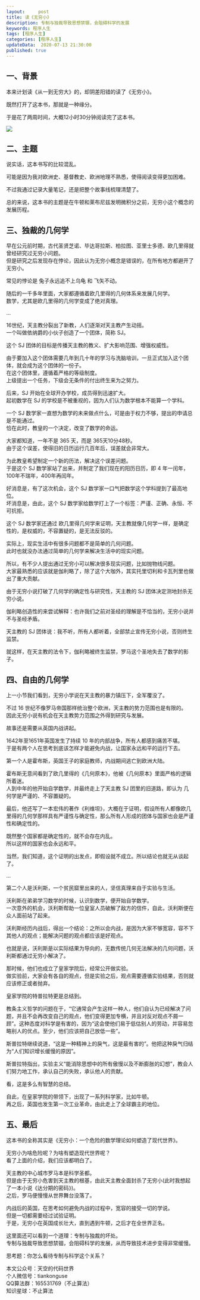 ```yaml
---   
layout:     post  
title: 读《无穷小》  
description: 专制与独裁导致思想禁锢，会阻碍科学的发展    
keywords: 程序人生  
tags: [程序人生]    
categories: [程序人生]  
updateData:  2020-07-13 21:30:00  
published: true  
---  
```



## 一、背景  

本来计划读《从一到无穷大》的，却阴差阳错的读了《无穷小》。  


既然打开了这本书，那就是一种缘分。  


于是花了两周时间，大概12小时30分钟阅读完了这本书。  


![](https://res2020.tiankonguse.com/images/2020/07/13/001.png)  



## 二、主题  


说实话，这本书写的比较混乱。  


可能是因为我对欧洲史、基督教史、欧洲地理不熟悉，使得阅读变得更加困难。  


不过我通过记录大量笔记，还是把整个故事线梳理清楚了。  


总的来说，这本书的主题是在牛顿和莱布尼兹发明微积分之前，无穷小这个概念的发展历程。  


## 三、独裁的几何学  


早在公元前时期，古代圣贤芝诺、毕达哥拉斯、柏拉图、亚里士多德、欧几里得就曾经研究过无穷小问题。  
但是研究之后发现存在悖论，因此认为无穷小概念是错误的，在所有地方都避开了无穷小。  


常见的悖论是 兔子永远追不上乌龟 和 飞矢不动。  


随后的一千多年里面，大家都遵循着欧几里得的几何体系来发展几何学。  
数学，尤其是欧几里得的几何学变成了绝对真理。  


...  


16世纪，天主教分裂出了新教，人们逐渐对天主教产生动摇。  
一个叫做依纳爵的小伙子创造了一个团体，简称 SJ。  


这个 SJ 团体的目标是传播天主教的教义、扩大影响范围、增强权威性。  


由于要加入这个团体需要几年到几十年的学习与洗脑培训，一旦正式加入这个团体，就会成为这个团体的一份子。  
在这个团体里，遵循着严格的等级制度。  
上级提出一个任务，下级会无条件的付出终生来为之努力。  


后来，SJ 开始在全球开办学校，成员得到迅速扩大。  
起初数学在 SJ 的学校是不被重视的，因为人们认为数学根本不能算一个学科。  


一个 SJ 数学家一直想为数学的未来做点什么，可是由于权力不够，提出的申请总是不能通过。  
恰在此时，教皇的一个决定，改变了数学的命运。  



大家都知道，一年不是 365 天，而是 365天10分48秒。  
由于这个误差，使得旧的日历运行几百年后，误差就会非常大。  


为此教皇希望制定一个新的历法，解决这个误差问题。  
于是这个 SJ 数学家站了出来，并制定了我们现在的阳历日历，即 4 年一闰年，100年不瑞年，400年再闰年。  


好消息是，有了这次机会，这个 SJ 数学家一口气把数学这个学科提到了最高地位。  
坏消息是，由此，这个 SJ 数学家给数学打上了一个标签：严谨、正确、永恒、不可抗拒。  


这个 SJ 数学家还通过 欧几里得几何学来证明，天主教就像几何学一样，是确定性的，是权威的，不容置疑的，是无法反驳的。  



实际上，现实生活中有很多问题都不是简单的几何问题。  
此时也就没办法通过简单的几何学来解决生活中的现实问题。  


所以，有不少人提出通过无穷小可以解决很多现实问题，比如抛物线问题。  
大家最熟悉的应该就是伽利略了，除了这个大咖外，其实托里切利和卡瓦列里也做出了重大贡献。  


由于无穷小说打破了几何学的确定性与研究性，天主教的 SJ 团体决定测地封杀无穷小说。  


伽利略创造性的来尝试解释：也许我们之前对圣经的理解是不恰当的，无穷小说并不与圣经矛盾。  


天主教的 SJ 团体说：我不听，所有人都听着，全部禁止宣传无穷小说，否则终生监禁。  


就这样，在天主教的法令下，伽利略被终生监禁，罗马这个圣地失去了数学的影子。  



## 四、自由的几何学  


上一小节我们看到，无穷小学说在天主教的暴力镇压下，全军覆没了。  


不过 16 世纪不像罗马帝国那样统治整个欧洲，天主教的势力范围也是有限的。  
因此无穷小说有机会在天主教势力范围之外得到研究与发展。  


故事还是需要从英国内战讲起。  


1642年至1651年英国发生了持续 10 年的内部战争，所有人都感到痛苦不堪。  
于是有两个人在思考到底该怎样才能避免内战，让国家永远和平的运行下去。  


第一个人是霍布斯，英国王子的家庭教师，内战期间逃亡到欧洲大陆。  


霍布斯无意间看到了欧几里得的《几何原本》，他被《几何原本》里面严格的逻辑所着迷。  
人到中年的他开始自学数学，并最终走上了天主教 SJ 团里的旧道路，即认为 几何学是严谨的、不容置疑的。  


最后，他还写了一本宏伟的著作《利维坦》，大概在于证明，假设所有人都像欧几里得的几何学那样具有严谨性与确定性，那么所有人形成的团体与国家也会是严谨性和确定性的。  


既然整个国家都是确定性的，就不会存在内乱。  
所以这样的国家也会永远和平。  


当然，我们知道，这个证明的出发点，即假设就不成立。所以结论也就无从谈起了。  


...



第二个人是沃利斯，一个贫民窟里出来的人，坚信真理来自于实验与生活。  


沃利斯在弟弟学习数学的时候，认识到数学，便开始自学数学。  
一次意外的机会，沃利斯帮助一位皇室人员破解了敌方的信件，自此，沃利斯便在众人面前站了起来。  


沃利斯经历内战后，得出一个结论：之所以会内战，是因为大家不够宽容，容不下其他人的观点；能解决问题的观点都应该是好观点。  


也就是说，沃利斯是以实际结果为导向的，无数传统几何无法解决的几何问题，沃利斯都通过无穷小解决了。  


那时候，他们也成立了皇家学院后，经常公开做实验。  
做实验前，大家会有各自的观点，但是实验之后，观点需要遵循实验结果，否则就应该修正或者抛弃。  


皇家学院的特普拉特更是总结到。  


教条主义哲学的问题在于，“它通常会产生这样一种人，他们自认为已经解决了问题，并且不会再改变自己的观点，他们变得更加专横，并且对反对观点不屑一顾”。这种态度对科学是有害的，因为“这会使他们易于低估别人的劳动，并容易忽略别人的优点。至少，他们应该把自己放低一些”。  


斯普拉特继续说道，“这是一种精神上的戾气，这是最有害的”。他把这种戾气归结为“人们知识增长缓慢的原因”。  


斯普拉特指出，实验主义“能消除思想中的所有傲慢以及不断膨胀的幻想”，教会人们努力地工作，承认自己的失败，承认他人的贡献。  


看，这是多么有智慧的总结。  



自此，在皇家学院的带领下，出现了一系列科学家，比如牛顿。  
再之后，英国也发生第一次工业革命，由此走上了全球霸主的地位。  



## 五、最后  


这本书的全称其实是《无穷小：一个危险的数学理论如何塑造了现代世界》。  


无穷小为啥危险呢？为啥有塑造现代世界呢？  
看了上面的介绍，我们应该都明白了。  


天主教的中心城市罗马本是科学圣都。  
但是由于无穷小危害到天主教的根基，由此天主教全面封杀了无穷小(此时我想起了一本小说《达分期的密码》)。  
之后，罗马便慢慢从世界舞台没落了。  


内战后的英国，在思考如何避免内战的过程中，宽容的接受一切的学说。  
但是一切都需要经过试验证明。  
于是，无穷小在英国成长壮大，直到遇到牛顿，之后才在全世界正名。  


这里面还可以看到一个道理：专制与独裁的坏处。  
专制与独裁导致思想禁锢，会阻碍科学的发展，从而导致技术进步变得非常缓慢。  


思考题：你怎么看待专制与科学这个关系？  





本文公众号：天空的代码世界  
个人微信号：tiankonguse  
QQ算法群：165531769（不止算法）  
知识星球：不止算法  

